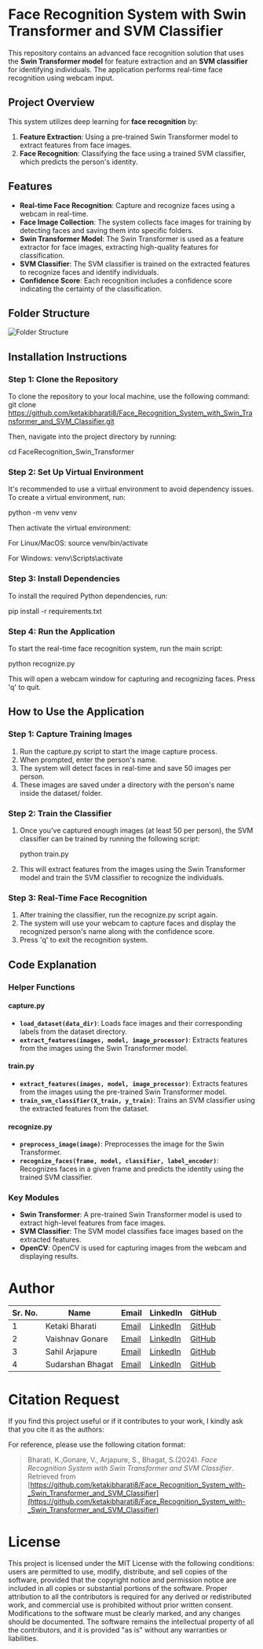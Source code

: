 # Face Recognition System with Swin Transformer and SVM Classifier

This repository contains an advanced face recognition solution that uses the **Swin Transformer model** for feature extraction and an **SVM classifier** for identifying individuals. The application performs real-time face recognition using webcam input.

## Project Overview

This system utilizes deep learning for **face recognition** by:
1. **Feature Extraction**: Using a pre-trained Swin Transformer model to extract features from face images.
2. **Face Recognition**: Classifying the face using a trained SVM classifier, which predicts the person's identity.

## Features
- **Real-time Face Recognition**: Capture and recognize faces using a webcam in real-time.
- **Face Image Collection**: The system collects face images for training by detecting faces and saving them into specific folders.
- **Swin Transformer Model**: The Swin Transformer is used as a feature extractor for face images, extracting high-quality features for classification.
- **SVM Classifier**: The SVM classifier is trained on the extracted features to recognize faces and identify individuals.
- **Confidence Score**: Each recognition includes a confidence score indicating the certainty of the classification.

## Folder Structure
![Folder Structure](images/folder_structure.png)


## Installation Instructions  

### Step 1: Clone the Repository  
To clone the repository to your local machine, use the following command:  
git clone https://github.com/ketakibharati8/Face_Recognition_System_with_Swin_Transformer_and_SVM_Classifier.git

Then, navigate into the project directory by running:

cd FaceRecognition_Swin_Transformer

### Step 2: Set Up Virtual Environment
It's recommended to use a virtual environment to avoid dependency issues. To create a virtual environment, run:

python -m venv venv

Then activate the virtual environment:

For Linux/MacOS:
source venv/bin/activate

For Windows:
venv\Scripts\activate

### Step 3: Install Dependencies
To install the required Python dependencies, run:

pip install -r requirements.txt

### Step 4: Run the Application
To start the real-time face recognition system, run the main script:

python recognize.py

This will open a webcam window for capturing and recognizing faces. Press 'q' to quit.

## How to Use the Application

### Step 1: Capture Training Images
1. Run the capture.py script to start the image capture process.
2. When prompted, enter the person's name.
3. The system will detect faces in real-time and save 50 images per person.
4. These images are saved under a directory with the person's name inside the dataset/ folder.

### Step 2: Train the Classifier
1. Once you've captured enough images (at least 50 per person), the SVM classifier can be trained by running the following script:
   
   python train.py

2. This will extract features from the images using the Swin Transformer model and train the SVM classifier to recognize the individuals.

### Step 3: Real-Time Face Recognition
1. After training the classifier, run the recognize.py script again.
2. The system will use your webcam to capture faces and display the recognized person's name along with the confidence score.
3. Press 'q' to exit the recognition system.


## Code Explanation

### Helper Functions

#### capture.py
- **`load_dataset(data_dir)`**: Loads face images and their corresponding labels from the dataset directory.
- **`extract_features(images, model, image_processor)`**: Extracts features from the images using the Swin Transformer model.

#### train.py
- **`extract_features(images, model, image_processor)`**: Extracts features from the images using the pre-trained Swin Transformer model.
- **`train_svm_classifier(X_train, y_train)`**: Trains an SVM classifier using the extracted features from the dataset.

#### recognize.py
- **`preprocess_image(image)`**: Preprocesses the image for the Swin Transformer.
- **`recognize_faces(frame, model, classifier, label_encoder)`**: Recognizes faces in a given frame and predicts the identity using the trained SVM classifier.

### Key Modules

- **Swin Transformer**: A pre-trained Swin Transformer model is used to extract high-level features from face images.
- **SVM Classifier**: The SVM model classifies face images based on the extracted features.
- **OpenCV**: OpenCV is used for capturing images from the webcam and displaying results.


# Author

| Sr. No. | Name                | Email                                   | LinkedIn                                  | GitHub                                    |
|---------|---------------------|-----------------------------------------|-------------------------------------------|-------------------------------------------|
| 1       | Ketaki Bharati       | [Email](mailto:ketakibharati8@gmail.com) | [LinkedIn](https://linkedin.com/in/ketaki-bharati) | [GitHub](https://github.com/ketakibharati8)  |
| 2       | Vaishnav Gonare      | [Email](mailto:gonarevaishnav@gmail.com)  | [LinkedIn](https://in.linkedin.com/in/vaishnav-gonare-44238922a) | [GitHub](https://github.com/Gonare-22) |
| 3       | Sahil Arjapure       | [Email](mailto:sahil.arjapure@example.com) | [LinkedIn](https://in.linkedin.com/in/sahil-arjapure-592769229) | [GitHub](https://github.com/sahilarjapure)  |
| 4       | Sudarshan Bhagat     | [Email](mailto:sudarshan.bhagat@example.com) | [LinkedIn](https://www.linkedin.com/in/sudarshan-bhagat-3019962a5) | [GitHub](https://github.com/sudarshanbhagat) |


# Citation Request

If you find this project useful or if it contributes to your work, I kindly ask that you cite it as the authors:

For reference, please use the following citation format:

> Bharati, K.,Gonare, V., Arjapure, S., Bhagat, S.(2024). *Face Recognition System with Swin Transformer and SVM Classifier*. Retrieved from [https://github.com/ketakibharati8/Face_Recognition_System_with-_Swin_Transformer_and_SVM_Classifier](https://github.com/ketakibharati8/Face_Recognition_System_with-_Swin_Transformer_and_SVM_Classifier)


# License

This project is licensed under the MIT License with the following conditions: users are permitted to use, modify, distribute, and sell copies of the software, provided that the copyright notice and permission notice are included in all copies or substantial portions of the software. Proper attribution to all the contributors is required for any derived or redistributed work, and commercial use is prohibited without prior written consent. Modifications to the software must be clearly marked, and any changes should be documented. The software remains the intellectual property of all the contributors, and it is provided "as is" without any warranties or liabilities.
